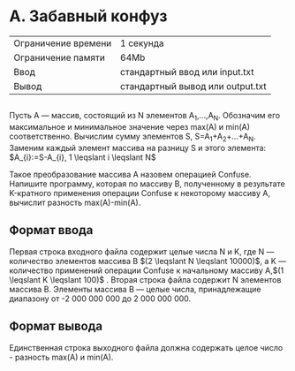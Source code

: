 <div class="problem-statement">
   <div class="header">
      <h1 class="title">A. Забавный конфуз</h1>
      <table>
         <tr class="time-limit">
            <td class="property-title">Ограничение времени</td>
            <td>1&nbsp;секунда</td>
         </tr>
         <tr class="memory-limit">
            <td class="property-title">Ограничение памяти</td>
            <td>64Mb</td>
         </tr>
         <tr class="input-file">
            <td class="property-title">Ввод</td>
            <td colspan="1">стандартный ввод или input.txt</td>
         </tr>
         <tr class="output-file">
            <td class="property-title">Вывод</td>
            <td colspan="1">стандартный вывод или output.txt</td>
         </tr>
      </table>
   </div>
   <h2></h2>
   <div class="legend"><span style="">
         <p>Пусть <span class="tex-math-text">A</span> — массив, состоящий из <span class="tex-math-text">N</span> элементов <span class="tex-math-text">A<sub>1</sub>,&hellip;,A<sub>N</sub></span>. Обозначим его максимальное и минимальное значение через max(<span class="tex-math-text">A</span>) и min(<span class="tex-math-text">A</span>) соответственно. Вычислим сумму элементов <span class="tex-math-text">S</span>, <span class="tex-math-text">S=A<sub>1</sub>+A<sub>2</sub>+&hellip;+A<sub>N</sub></span>. Заменим каждый элемент массива на разницу <span class="tex-math-text">S</span> и этого элемента:
         $A_{i}:=S-A_{i}, 1 \leqslant i \leqslant N$
      <p>Такое преобразование массива <span class="tex-math-text">A</span> назовем операцией Confuse. Напишите программу, которая по массиву <span class="tex-math-text">B</span>, полученному в результате <span class="tex-math-text">K</span>-кратного применения операции Confuse к некоторому массиву <span class="tex-math-text">A</span>, вычислит разность max(<span class="tex-math-text">A</span>)-min(<span class="tex-math-text">A</span>).
      </p>
   </div>
   <h2>Формат ввода</h2>
   <div class="input-specification"><span style="">
         <p>Первая строка входного файла содержит целые числа <span class="tex-math-text">N</span> и <span class="tex-math-text">K</span>, где <span class="tex-math-text">N</span> — количество элементов массива <span class="tex-math-text">B</span> $(2 \leqslant N \leqslant 10000)$, а <span class="tex-math-text">K</span> — количество применений операции Confuse к начальному массиву <span class="tex-math-text">A</span>,$(1 \leqslant K \leqslant 100)$ . Вторая строка файла содержит <span class="tex-math-text">N</span> элементов массива <span class="tex-math-text">B</span>. Элементы массива <span class="tex-math-text">B</span> — целые числа, принадлежащие диапазону от <span class="tex-math-text">-2&nbsp;000&nbsp;000 000</span> до <span class="tex-math-text">2&nbsp;000&nbsp;000 000</span>.
         </p></span></div>
   <h2>Формат вывода</h2>
   <div class="output-specification"><span style="">
         <p>Единственная строка выходного файла должна содержать целое число - разность max(A) и min(A).</p></span></div>
